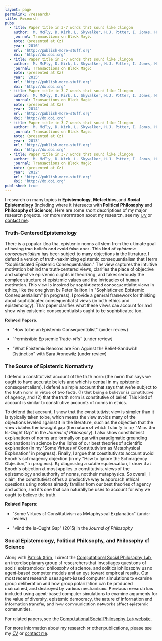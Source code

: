 ```yaml
---
layout: page
permalink: /research/
title: Research
pubs:
  - title: Paper title in 3-7 words that sound like Clingon
    author: 'M. McFly, D. Kirk, L. Skywalker, H.J. Potter, I. Jones, H. Houdini'
    journal: Transactions on Black Magic
    note: (presented at Oz)
    year: '2016'
    url: 'http://publish-more-stuff.org'
    doi: 'http://dx.doi.org'
  - title: Paper title in 3-7 words that sound like Clingon
    author: 'M. McFly, D. Kirk, L. Skywalker, H.J. Potter, I. Jones, H. Houdini'
    journal: Transactions on Black Magic
    note: (presented at Oz)
    year: '2015'
    url: 'http://publish-more-stuff.org'
    doi: 'http://dx.doi.org'
  - title: Paper title in 3-7 words that sound like Clingon
    author: 'M. McFly, D. Kirk, L. Skywalker, H.J. Potter, I. Jones, H. Houdini'
    journal: Transactions on Black Magic
    note: (presented at Oz)
    year: '2014'
    url: 'http://publish-more-stuff.org'
    doi: 'http://dx.doi.org'
  - title: Paper title in 3-7 words that sound like Clingon
    author: 'M. McFly, D. Kirk, L. Skywalker, H.J. Potter, I. Jones, H. Houdini'
    journal: Transactions on Black Magic
    note: (presented at Oz)
    year: '2013'
    url: 'http://publish-more-stuff.org'
    doi: 'http://dx.doi.org'
  - title: Paper title in 3-7 words that sound like Clingon
    author: 'M. McFly, D. Kirk, L. Skywalker, H.J. Potter, I. Jones, H. Houdini'
    journal: Transactions on Black Magic
    note: (presented at Oz)
    year: '2012'
    url: 'http://publish-more-stuff.org'
    doi: 'http://dx.doi.org'
published: true
---
```

I research on many topics in **Epistemology**, **Metaethics**, and **Social Epistemology** (including where it intersects with **Political Philosophy** and **Philosophy of Science**). Here are some short descriptions of my major research projects.  For more information about my research, see my [CV](http://www.danieljsinger.com/cv/) or [contact me](http://www.danieljsinger.com/#contact).

### Truth-Centered Epistemology
There is a popular idea that epistemic norms all stem from the ultimate goal of having true beliefs and avoid false ones.  This kind of _epistemic consequentialism_ has been subject to many objections in the literature.  I defend a version of truth-maximizing epistemic consequentialism that I term "Sophisticated Epistemic Consequentialism." The view captures the intuitive motivation behind the truth-centered views, clarifies the place of objective and subjective epistemic oughts in theorizing, and takes seriously the complex structure of epistemic values and the intricacies of human motivation.  This view is inspired by sophisticated consequentialist views in ethics, like the one given by Peter Railton.  In "Sophisticated Epistemic Consequentialism" (in progress), I provide a general framework for thinking about  sophisticated consequentialist views (in both ethics and epistemology).  That paper clarifies what these views can account for and show why epistemic consequentialists ought to be sophisticated too. 

**Related Papers:**

- "How to be an Epistemic Consequentialist" (under review)

- "Permissible Epistemic Trade-offs" (under review)

- "What Epistemic Reasons are For: Against the Belief-Sandwich Distinction" with Sara Aronowitz (under review)


### The Source of Epistemic Normativity
I defend a constitutivist account of the truth norm (the norm that says we ought to have accurate beliefs and which is central in my epistemic consequentialism).  I defend a simple account that says that we're subject to the truth norm in virtue of two facts: (1) that being a believer is constitutive of agency, and (2) that the truth norm is constitutive of belief.  This kind of account is similar to constitutive accounts of norms in ethics.

To defend that account, I show that the constitutivist view is simpler than it is typically taken to be, which means the view avoids many of the objections leveled against it in the literature, such as the objection that the view violates the is-ought gap (the nature of which I clarify in my "Mind the Is-Ought Gap" in the _Journal of Philosophy_).  I also show constitutivist explanations of norms are formally on par with paradigmatic grounding explanations in science by the lights of our best theories of scientific explanation (in my "Some Virtues of Constitutivism as Metaphysical Explanation" in progress).  Finally, I argue that constitutivists account avoid Enoch's schmagency objection (in my "How to Ignore the Schmagency Objection," in progress).  By diagnosing a subtle equivocation, I show that Enoch's objection at most applies to constitutivist views of the epistemology and authority of norms, not their metaphysics.  So overall, I claim, the constitutivist offers a productive way to approach ethical questions using notions already familiar from our best theories of agency and action, and it's one that can naturally be used to account for why we ought to believe the truth.

**Related Papers:**

- "Some Virtues of Constitutivism as Metaphysical Explanation" (under review)

- "Mind the Is-Ought Gap" (2015) in the _Journal of Philosophy_


### Social Epistemology, Political Philosophy, and Philosophy of Science
Along with [Patrick Grim](http://www.pgrim.org/), I direct the [Computational Social Philosophy Lab](http://www.danieljsinger.com/CSPL/), an interdisciplanary group of researchers that investiages questions of social epistemology, philosophy of science, and political philosophy using agent-based computer models and an eye toward empirical results.  Our most recent research uses agent-based computer simulations to examine group deliberation and how group polarization can be produced, maintained, and destroyed by various mechanisms.  Previous research has included using agent-based computer simulations to examine arguments for the value of diversity, epistemic democracy, the nature of information and information transfer, and how communication networks affect epistemic communities.  

For related papers, see the [Computational Social Philosophy Lab website](http://www.danieljsinger.com/CSPL/).



For more information about my research or other publications, please see my [CV](http://www.danieljsinger.com/cv/) or [contact me](http://www.danieljsinger.com/#contact).
